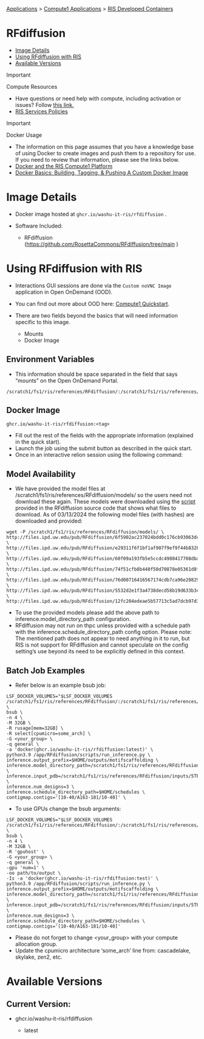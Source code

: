 
[Applications](../../../Applications.md) > [Compute1 Applications](../../Compute1%20Applications.md) > [RIS Developed Containers](../RIS%20Developed%20Containers.md)

# RFdiffusion

- [Image Details](#image-details)
- [Using RFdiffusion with RIS](#using-rfdiffusion-with-ris)
- [Available Versions](#available-versions)

> [!IMPORTANT]
> Compute Resources
>
> - Have questions or need help with compute, including activation or issues? Follow [this link.](https://washu.atlassian.net/servicedesk/customer/portal/2/group/6/create/43)
> - [RIS Services Policies](../../../RIS%20Services%20Policies.md)

> [!IMPORTANT]
> Docker Usage
>
> - The information on this page assumes that you have a knowledge base of using Docker to create images and push them to a repository for use. If you need to review that information, please see the links below.
> - [Docker and the RIS Compute1 Platform](../../../Compute1/Docker%20and%20the%20RIS%20Compute1%20Platform.md)
> - [Docker Basics: Building, Tagging, & Pushing A Custom Docker Image](../../../Docker/Docker%20Basics_%20Building,%20Tagging,%20&%20Pushing%20A%20Custom%20Docker%20Image.md)

# Image Details

- Docker image hosted at `ghcr.io/washu-it-ris/rfdiffusion` .
- Software Included:

  - RFdiffusion (<https://github.com/RosettaCommons/RFdiffusion/tree/main> )

# Using RFdiffusion with RIS

- Interactions GUI sessions are done via the `Custom noVNC Image` application in Open OnDemand (OOD).
- You can find out more about OOD here: [Compute1 Quickstart](../../../Compute1/Compute1%20Quickstart.md).
- There are two fields beyond the basics that will need information specific to this image.

  - Mounts
  - Docker Image

## Environment Variables

- This information should be space separated in the field that says “mounts” on the Open OnDemand Portal.

```
/scratch1/fs1/ris/references/RFdiffusion/:/scratch1/fs1/ris/references/RFdiffusion/
```

## Docker Image

```
ghcr.io/washu-it-ris/rfdiffusion:<tag>
```

- Fill out the rest of the fields with the appropriate information (explained in the quick start).
- Launch the job using the submit button as described in the quick start.
- Once in an interactive relion session using the following command:

## Model Availability

- We have provided the model files at /scratch1/fs1/ris/references/RFdiffusion/models/ so the users need not download these again. These models were downloaded using the [script](https://github.com/RosettaCommons/RFdiffusion/blob/main/scripts/download_models.sh) provided in the RFdiffusion source code that shows what files to download. As of 03/13/2024 the following model files (with hashes) are downloaded and provided:

```
wget -P /scratch1/fs1/ris/references/RFdiffusion/models/ \
http://files.ipd.uw.edu/pub/RFdiffusion/6f5902ac237024bdd0c176cb93063dc4/Base_ckpt.pt \
http://files.ipd.uw.edu/pub/RFdiffusion/e29311f6f1bf1af907f9ef9f44b8328b/Complex_base_ckpt.pt \
http://files.ipd.uw.edu/pub/RFdiffusion/60f09a193fb5e5ccdc4980417708dbab/Complex_Fold_base_ckpt.pt \
http://files.ipd.uw.edu/pub/RFdiffusion/74f51cfb8b440f50d70878e05361d8f0/InpaintSeq_ckpt.pt \
http://files.ipd.uw.edu/pub/RFdiffusion/76d00716416567174cdb7ca96e208296/InpaintSeq_Fold_ckpt.pt \
http://files.ipd.uw.edu/pub/RFdiffusion/5532d2e1f3a4738decd58b19d633b3c3/ActiveSite_ckpt.pt \
http://files.ipd.uw.edu/pub/RFdiffusion/12fc204edeae5b57713c5ad7dcb97d39/Base_epoch8_ckpt.pt
```

- To use the provided models please add the above path to inference.model\_directory\_path configuration.
- RFdiffusion may not run on thpc unless provided with a schedule path with the inference.schedule\_directory\_path config option. Please note: The mentioned path does not appear to need anything in it to run, but RIS is not support for RFdiffusion and cannot speculate on the config setting’s use beyond its need to be explicitly defined in this context.

## Batch Job Examples

- Refer below is an example bsub job:

```
LSF_DOCKER_VOLUMES="$LSF_DOCKER_VOLUMES /scratch1/fs1/ris/references/RFdiffusion/:/scratch1/fs1/ris/references/RFdiffusion/" \
bsub \
-n 4 \
-M 32GB \
-R rusage[mem=32GB] \
-R select[cpumicro=some_arch] \
-G <your_group> \
-q general \
-a 'docker(ghcr.io/washu-it-ris/rfdiffusion:latest)' \
python3.9 /app/RFdiffusion/scripts/run_inference.py \
inference.output_prefix=$HOME/outputs/motifscaffolding \
inference.model_directory_path=/scratch1/fs1/ris/references/RFdiffusion/models \
inference.input_pdb=/scratch1/fs1/ris/references/RFdiffusion/inputs/5TPN.pdb \
inference.num_designs=3 \
inference.schedule_directory_path=$HOME/schedules \
contigmap.contigs='[10-40/A163-181/10-40]' \
```

- To use GPUs change the bsub arguments:

```
LSF_DOCKER_VOLUMES="$LSF_DOCKER_VOLUMES /scratch1/fs1/ris/references/RFdiffusion/:/scratch1/fs1/ris/references/RFdiffusion/" \
bsub \
-n 4 \
-M 32GB \
-R 'gpuhost' \
-G <your_group> \
-q general \
-gpu 'num=1' \
-oo path/to/output \
-Is -a 'docker(ghcr.io/washu-it-ris/rfdiffusion:test)' \
python3.9 /app/RFdiffusion/scripts/run_inference.py \
inference.output_prefix=$HOME/outputs/motifscaffolding \
inference.model_directory_path=/scratch1/fs1/ris/references/RFdiffusion/models \
inference.input_pdb=/scratch1/fs1/ris/references/RFdiffusion/inputs/5TPN.pdb \
inference.num_designs=3 \
inference.schedule_directory_path=$HOME/schedules \
contigmap.contigs='[10-40/A163-181/10-40]'
```

- Please do not forget to change <your\_group> with your compute allocation group.
- Update the cpumicro architecture ‘some\_arch’ line from: cascadelake, skylake, zen2, etc.

# Available Versions

## Current Version:

- ghcr.io/washu-it-ris/rfdiffusion

  - latest
